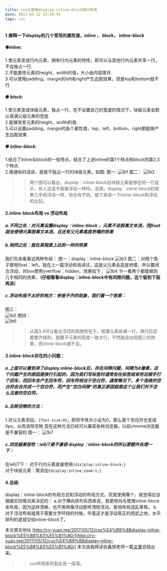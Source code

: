 ```yaml
---
title: css之使用display:inline-block进行布局
date: 2017-05-12 23:10:55
tags: css
---
```

#### 1.解释一下display的几个常用的属性值，inline ， block， inline-block
  ##### ●inline:  
  1.使元素变成行内元素，拥有行内元素的特性，即可以与其他行内元素共享一行，不会独占一行.  
  2.不能更改元素的height，width的值，大小由内容撑开.  
  3.可以使用padding，margin的left和right产生边距效果，但是top和bottom就不行.  
  ##### ● block:  
  1.使元素变成块级元素，独占一行，在不设置自己的宽度的情况下，块级元素会默认填满父级元素的宽度.  
  2.能够改变元素的height，width的值.  
  3.可以设置padding，margin的各个属性值，top，left，bottom，right都能够产生边距效果.  
  ##### ● inline-block:  
  1.结合了inline与block的一些特点，结合了上述inline的第1个特点和block的第2,3个特点.  
  2.用通俗的话讲，就是不独占一行的块级元素。如图:
图一:
![lb1](/img/ib1.png)
图二：
![lb2](/img/ib2.png)

>>两个图可以看出，display：inline-block后块级元素能够在同一行显示，有人这说不就像浮动一样吗。没错，display：inline-block的效果几乎和浮动一样，但也有不同，接下来讲一下inline-block和浮动的比较。

#### 2.inline-block布局 vs 浮动布局
##### a.不同之处：对元素设置display：inline-block ，元素不会脱离文本流，而float就会使得元素脱离文本流，且还有父元素高度坍塌的效果
##### b.相同之处：能在某程度上达到一样的效果
我们先来看看这两种布局：
图一：display：inline-block
![lb3](/img/ib3.png)
图二：对两个孩子使用float：left，我在上一篇浮动布局讲过，这是父元素会高度坍塌，所以要闭合浮动，对box使用overflow：hidden，效果如下：
![lb4](/img/ib4.png)
乍一看两个都能做到几乎相同的效果，**（仔细看看display：inline-block中有间隙问题，这个留到下面再讲）**
##### c.浮动布局不太好的地方：参差不齐的现象，我们看一个效果：
图三：  
![lb5](/img/ib5.png)
图四：  
![lb6](/img/ib6.png)
>>从图3,4可以看出浮动的局限性在于，若要元素排满一行，换行后还要整齐排列，就要子元素的高度一致才行，不然就会出现图三的效果，而inline-block就不会。

#### 3.inline-block存在的小问题：
##### a.上面可以看到用了display:inline-block后，存在间隙问题，间隙为4像素，这个问题产生的原因是换行引起的，因为我们写标签时通常会在标签结束符后顺手打个回车，而回车会产生回车符，回车符相当于空白符，通常情况下，多个连续的空白符会合并成一个空白符，而产生“空白间隙”的真正原因就是这个让我们并不怎么注意的空白符。


##### b.去除空隙的方法：
1.对父元素添加，```{font-size:0}```，即将字体大小设为0，那么那个空白符也变成0px，从而消除空隙
现在这种方法已经可以兼容各种浏览器，以前chrome浏览器是不兼容的
图一：
![lb7](/img/ib7.png)  
##### c.浏览器兼容性：ie6/7是不兼容 display：inline-block的所以要额外处理一下：
在ie6/7下：
对于行内元素直接使用```{dislplay:inline-block;}```  
对于块级元素：需添加```{display:inline;zoom:1;}```  

#### 4.总结:
display：inline-block的布局方式和浮动的布局方式，究竟使用哪个，我觉得应该根据实际情况来决定的：
a.对于横向排列东西来说，我更倾向与使用inline-block来布局，因为这样清晰，也不用再像浮动那样清除浮动，害怕布局混乱等等。
b.对于浮动布局就用于需要文字环绕的时候，毕竟这才是浮动真正的用武之地，水平排列的是就交给inline-block了。  

本文原文地址 [http://ry-yuan.me/2017/05/12/css%E4%B9%8Bdisplay-inline-block%E5%B8%83%E5%B1%80/](http://ry-yuan.me/2017/05/12/css%E4%B9%8Bdisplay-inline-block%E5%B8%83%E5%B1%80/)
本文由我拜读张鑫旭老师一篇[文章](http://www.zhangxinxu.com/wordpress/2010/11/%E6%8B%9C%E6%8B%9C%E4%BA%86%E6%B5%AE%E5%8A%A8%E5%B8%83%E5%B1%80-%E5%9F%BA%E4%BA%8Edisplayinline-block%E7%9A%84%E5%88%97%E8%A1%A8%E5%B8%83%E5%B1%80/)总结出来。

>>css布局系列到此告一段落。